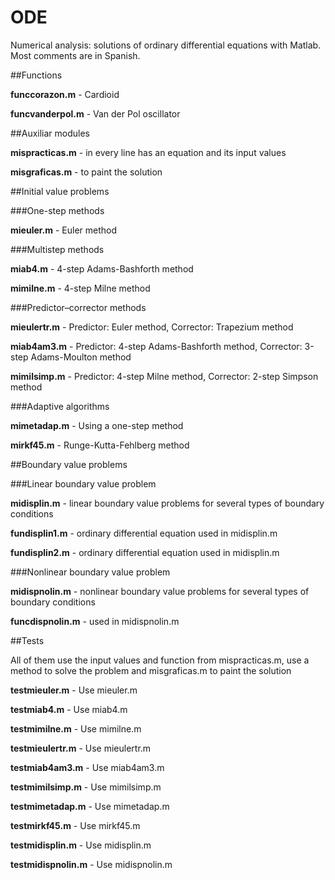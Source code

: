 # ODE

Numerical analysis: solutions of ordinary differential equations with Matlab. Most comments are in Spanish.



##Functions

**funccorazon.m** - Cardioid

**funcvanderpol.m** - Van der Pol oscillator



##Auxiliar modules

**mispracticas.m** - in every line has an equation and its input values

**misgraficas.m** - to paint the solution



##Initial value problems


###One-step methods 

**mieuler.m** - Euler method



###Multistep methods

**miab4.m** - 4-step Adams-Bashforth method

**mimilne.m** - 4-step Milne method




###Predictor–corrector methods

**mieulertr.m** - Predictor: Euler method, Corrector: Trapezium method

**miab4am3.m** - Predictor: 4-step Adams-Bashforth method, Corrector: 3-step Adams-Moulton method

**mimilsimp.m** - Predictor: 4-step Milne method, Corrector: 2-step Simpson method



###Adaptive algorithms

**mimetadap.m** - Using a one-step method

**mirkf45.m** - Runge-Kutta-Fehlberg method



##Boundary value problems


###Linear boundary value problem

**midisplin.m** - linear boundary value problems for several types of boundary conditions

**fundisplin1.m** - ordinary differential equation used in midisplin.m

**fundisplin2.m** - ordinary differential equation used in midisplin.m


###Nonlinear boundary value problem

**midispnolin.m** - nonlinear boundary value problems for several types of boundary conditions

**funcdispnolin.m** - used in midispnolin.m



##Tests

All of them use the input values and function from mispracticas.m, use a method to solve the problem and misgraficas.m to paint the solution 

**testmieuler.m** - Use mieuler.m

**testmiab4.m** - Use miab4.m

**testmimilne.m** - Use mimilne.m

**testmieulertr.m** - Use mieulertr.m

**testmiab4am3.m** - Use miab4am3.m

**testmimilsimp.m** - Use mimilsimp.m

**testmimetadap.m** - Use mimetadap.m

**testmirkf45.m** - Use mirkf45.m

**testmidisplin.m** - Use midisplin.m

**testmidispnolin.m** - Use midispnolin.m

